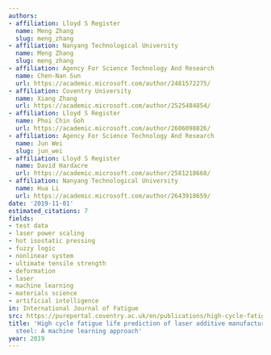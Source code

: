 ```yaml
---
authors:
- affiliation: Lloyd S Register
  name: Meng Zhang
  slug: meng_zhang
- affiliation: Nanyang Technological University
  name: Meng Zhang
  slug: meng_zhang
- affiliation: Agency For Science Technology And Research
  name: Chen-Nan Sun
  url: https://academic.microsoft.com/author/2481572275/
- affiliation: Coventry University
  name: Xiang Zhang
  url: https://academic.microsoft.com/author/2525484854/
- affiliation: Lloyd S Register
  name: Phoi Chin Goh
  url: https://academic.microsoft.com/author/2606098826/
- affiliation: Agency For Science Technology And Research
  name: Jun Wei
  slug: jun_wei
- affiliation: Lloyd S Register
  name: David Hardacre
  url: https://academic.microsoft.com/author/2581218668/
- affiliation: Nanyang Technological University
  name: Hua Li
  url: https://academic.microsoft.com/author/2643918659/
date: '2019-11-01'
estimated_citations: 7
fields:
- test data
- laser power scaling
- hot isostatic pressing
- fuzzy logic
- nonlinear system
- ultimate tensile strength
- deformation
- laser
- machine learning
- materials science
- artificial intelligence
in: International Journal of Fatigue
src: https://pureportal.coventry.ac.uk/en/publications/high-cycle-fatigue-life-prediction-of-laser-additive-manufactured
title: 'High cycle fatigue life prediction of laser additive manufactured stainless
  steel: A machine learning approach'
year: 2019
---
```

